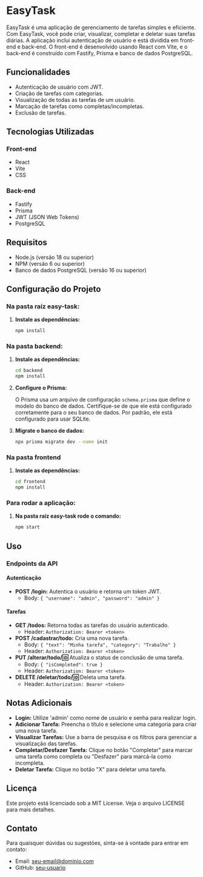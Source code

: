 # EasyTask

EasyTask é uma aplicação de gerenciamento de tarefas simples e eficiente. Com EasyTask, você pode criar, visualizar, completar e deletar suas tarefas diárias. A aplicação inclui autenticação de usuário e está dividida em front-end e back-end. O front-end é desenvolvido usando React com Vite, e o back-end é construído com Fastify, Prisma e banco de dados PostgreSQL.

## Funcionalidades

- Autenticação de usuário com JWT.
- Criação de tarefas com categorias.
- Visualização de todas as tarefas de um usuário.
- Marcação de tarefas como completas/incompletas.
- Exclusão de tarefas.

## Tecnologias Utilizadas

### Front-end

- React
- Vite
- CSS

### Back-end

- Fastify
- Prisma
- JWT (JSON Web Tokens)
- PostgreSQL

## Requisitos

- Node.js (versão 18 ou superior)
- NPM (versão 6 ou superior)
- Banco de dados PostgreSQL (versão 16 ou superior)

## Configuração do Projeto

### Na pasta raíz easy-task:

1. **Instale as dependências:**

    ```bash
    npm install
    ```

### Na pasta backend:

1. **Instale as dependências:**

    ```bash
    cd backend
    npm install
    ```

2. **Configure o Prisma:**

    O Prisma usa um arquivo de configuração `schema.prisma` que define o modelo do banco de dados. Certifique-se de que ele está configurado corretamente para o seu banco de dados. Por padrão, ele está configurado para usar SQLite.

3. **Migrate o banco de dados:**

    ```bash
    npx prisma migrate dev --name init
    ```

### Na pasta frontend

1. **Instale as dependências:**

    ```bash
    cd frontend
    npm install
    ```

### Para rodar a aplicação:

1. **Na pasta raíz easy-task rode o comando:**

    ```bash
    npm start
    ```

## Uso

### Endpoints da API

#### Autenticação

- **POST /login:** Autentica o usuário e retorna um token JWT.
  - Body: `{ "username": "admin", "password": "admin" }`

#### Tarefas

- **GET /todos:** Retorna todas as tarefas do usuário autenticado.
  - Header: `Authorization: Bearer <token>`
- **POST /cadastrar/todo:** Cria uma nova tarefa.
  - Body: `{ "text": "Minha tarefa", "category": "Trabalho" }`
  - Header: `Authorization: Bearer <token>`
- **PUT /alterar/todo/:id:** Atualiza o status de conclusão de uma tarefa.
  - Body: `{ "isCompleted": true }`
  - Header: `Authorization: Bearer <token>`
- **DELETE /deletar/todo/:id:** Deleta uma tarefa.
  - Header: `Authorization: Bearer <token>`

## Notas Adicionais

- **Login:** Utilize 'admin' como nome de usuário e senha para realizar login.
- **Adicionar Tarefa:** Preencha o título e selecione uma categoria para criar uma nova tarefa.
- **Visualizar Tarefas:** Use a barra de pesquisa e os filtros para gerenciar a visualização das tarefas.
- **Completar/Desfazer Tarefa:** Clique no botão "Completar" para marcar uma tarefa como completa ou "Desfazer" para marcá-la como incompleta.
- **Deletar Tarefa:** Clique no botão "X" para deletar uma tarefa.

## Licença

Este projeto está licenciado sob a MIT License. Veja o arquivo LICENSE para mais detalhes.

## Contato

Para quaisquer dúvidas ou sugestões, sinta-se à vontade para entrar em contato:

- Email: [seu-email@dominio.com](mailto:seu-email@dominio.com)
- GitHub: [seu-usuario](https://github.com/seu-usuario)

 
